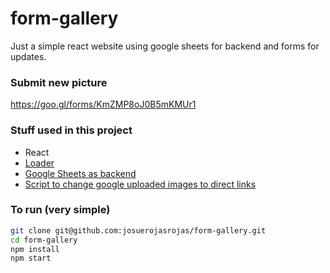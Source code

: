 # form-gallery
Just a simple react website using google sheets for backend and forms for updates.

### Submit new picture
https://goo.gl/forms/KmZMP8oJ0B5mKMUr1


### Stuff used in this project
- React
- [Loader](https://github.com/josuerojasrojas/react-loading)
- [Google Sheets as backend](https://coderwall.com/p/duapqq/use-a-google-spreadsheet-as-your-json-backend)
- [Script to change google uploaded images to direct links](https://github.com/josuerojasrojas/UploadtoImgr-googleForm)

### To run (very simple)

```bash
git clone git@github.com:josuerojasrojas/form-gallery.git
cd form-gallery
npm install
npm start
```
